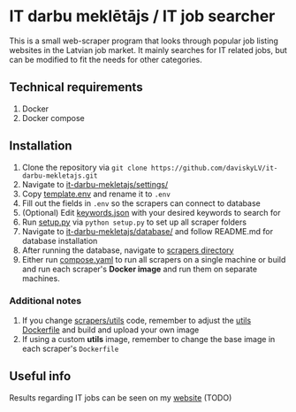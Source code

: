 # IT darbu meklētājs / IT job searcher
This is a small web-scraper program that looks through popular job listing websites in the Latvian job market. It mainly searches for IT related jobs, but can be modified to fit the needs for other categories.

## Technical requirements
1. Docker
2. Docker compose

## Installation
1. Clone the repository via `git clone https://github.com/daviskyLV/it-darbu-mekletajs.git`
2. Navigate to [it-darbu-mekletajs/settings/](/settings/)
3. Copy [template.env](/settings/template.env) and rename it to `.env`
4. Fill out the fields in `.env` so the scrapers can connect to database
5. (Optional) Edit [keywords.json](/settings/keywords.json) with your desired keywords to search for
6. Run [setup.py](/settings/setup.py) via `python setup.py` to set up all scraper folders
7. Navigate to [it-darbu-mekletajs/database/](/database/) and follow README.md for database installation
8. After running the database, navigate to [scrapers directory](/scrapers/)
9. Either run [compose.yaml](/scrapers/compose.yaml) to run all scrapers on a single machine or build and run each scraper's **Docker image** and run them on separate machines.

### Additional notes
1. If you change [scrapers/utils](/scrapers/utils/) code, remember to adjust the [utils Dockerfile](/scrapers/utils/Dockerfile) and build and upload your own image
2. If using a custom **utils** image, remember to change the base image in each scraper's `Dockerfile`

## Useful info
Results regarding IT jobs can be seen on my [website](https://www.davisky.lv/it-darbi) (TODO)
